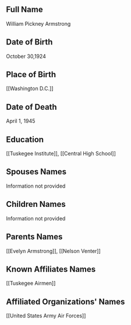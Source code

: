 ## Full Name
William Pickney Armstrong

## Date of Birth
October 30,1924

## Place of Birth
[[Washington D.C.]]

## Date of Death
April 1, 1945

## Education
[[Tuskegee Institute]], [[Central High School]]

## Spouses Names
Information not provided

## Children Names
Information not provided

## Parents Names
[[Evelyn Armstrong]], [[Nelson Venter]]

## Known Affiliates Names
 [[Tuskegee Airmen]]

## Affiliated Organizations' Names
 [[United States Army Air Forces]]

